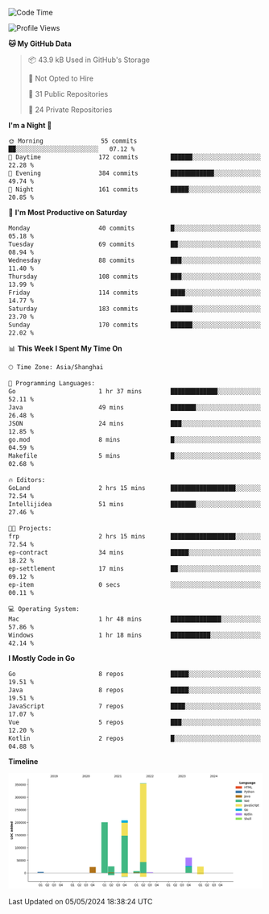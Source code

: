 <!--START_SECTION:waka-->
![Code Time](http://img.shields.io/badge/Code%20Time-2%2C343%20hrs%205%20mins-blue)

![Profile Views](http://img.shields.io/badge/Profile%20Views-1-blue)

**🐱 My GitHub Data** 

> 📦 43.9 kB Used in GitHub's Storage 
 > 
> 🚫 Not Opted to Hire
 > 
> 📜 31 Public Repositories 
 > 
> 🔑 24 Private Repositories 
 > 
**I'm a Night 🦉** 

```text
🌞 Morning                55 commits          ██░░░░░░░░░░░░░░░░░░░░░░░   07.12 % 
🌆 Daytime                172 commits         ██████░░░░░░░░░░░░░░░░░░░   22.28 % 
🌃 Evening                384 commits         ████████████░░░░░░░░░░░░░   49.74 % 
🌙 Night                  161 commits         █████░░░░░░░░░░░░░░░░░░░░   20.85 % 
```
📅 **I'm Most Productive on Saturday** 

```text
Monday                   40 commits          █░░░░░░░░░░░░░░░░░░░░░░░░   05.18 % 
Tuesday                  69 commits          ██░░░░░░░░░░░░░░░░░░░░░░░   08.94 % 
Wednesday                88 commits          ███░░░░░░░░░░░░░░░░░░░░░░   11.40 % 
Thursday                 108 commits         ███░░░░░░░░░░░░░░░░░░░░░░   13.99 % 
Friday                   114 commits         ████░░░░░░░░░░░░░░░░░░░░░   14.77 % 
Saturday                 183 commits         ██████░░░░░░░░░░░░░░░░░░░   23.70 % 
Sunday                   170 commits         ██████░░░░░░░░░░░░░░░░░░░   22.02 % 
```


📊 **This Week I Spent My Time On** 

```text
🕑︎ Time Zone: Asia/Shanghai

💬 Programming Languages: 
Go                       1 hr 37 mins        █████████████░░░░░░░░░░░░   52.11 % 
Java                     49 mins             ███████░░░░░░░░░░░░░░░░░░   26.48 % 
JSON                     24 mins             ███░░░░░░░░░░░░░░░░░░░░░░   12.85 % 
go.mod                   8 mins              █░░░░░░░░░░░░░░░░░░░░░░░░   04.59 % 
Makefile                 5 mins              █░░░░░░░░░░░░░░░░░░░░░░░░   02.68 % 

🔥 Editors: 
GoLand                   2 hrs 15 mins       ██████████████████░░░░░░░   72.54 % 
Intellijidea             51 mins             ███████░░░░░░░░░░░░░░░░░░   27.46 % 

🐱‍💻 Projects: 
frp                      2 hrs 15 mins       ██████████████████░░░░░░░   72.54 % 
ep-contract              34 mins             █████░░░░░░░░░░░░░░░░░░░░   18.22 % 
ep-settlement            17 mins             ██░░░░░░░░░░░░░░░░░░░░░░░   09.12 % 
ep-item                  0 secs              ░░░░░░░░░░░░░░░░░░░░░░░░░   00.11 % 

💻 Operating System: 
Mac                      1 hr 48 mins        ██████████████░░░░░░░░░░░   57.86 % 
Windows                  1 hr 18 mins        ███████████░░░░░░░░░░░░░░   42.14 % 
```

**I Mostly Code in Go** 

```text
Go                       8 repos             █████░░░░░░░░░░░░░░░░░░░░   19.51 % 
Java                     8 repos             █████░░░░░░░░░░░░░░░░░░░░   19.51 % 
JavaScript               7 repos             ████░░░░░░░░░░░░░░░░░░░░░   17.07 % 
Vue                      5 repos             ███░░░░░░░░░░░░░░░░░░░░░░   12.20 % 
Kotlin                   2 repos             █░░░░░░░░░░░░░░░░░░░░░░░░   04.88 % 
```



**Timeline**

![Lines of Code chart](https://raw.githubusercontent.com/youtiaoguagua/youtiaoguagua/master/assets/bar_graph.png)


 Last Updated on 05/05/2024 18:38:24 UTC
<!--END_SECTION:waka-->